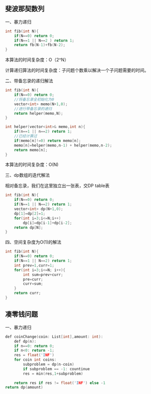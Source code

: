 ## 斐波那契数列

一、暴力递归

```c
int fib(int N){
	if(N==0) return 0;
    if(N==1 || N==2 ) return 1;
    return fb(N-1)+fb(N-2);
}
```

本算法的时间复杂度：O（2^N）

计算递归算法的时间复杂度：子问题个数乘以解决一个子问题需要的时间。

二、带备忘录的递归解法

```c
int fib(int N){
	if(N==0) return 0;
    //将备忘录全初始化为0
	vector<int> memo(N+1,0);
    //进行带备忘录的递归
	return helper(memo,N);
}

int helper(vector<int>& memo,int n){
	if(n==1 || n==2) return 1;
    //已经计算过
	if(memo[n]!=0) return memo[n];
	memo[n]=helper(memo,n-1) + helper(memo,n-2);
	return memo[n];
}
```

本算法的时间复杂度：O(N)

三、dp数组的迭代解法

相对备忘录，我们在这里独立出一张表，交DP table表

```c
int fib(int N){
	if(N==0) return 0;
	if(N==1 || N==2) return 1;
	vector<int> dp(N+1,0);
	dp[1]=dp[2]=1;
	for(int i=3;i<=N;i++)
		dp[i]=dp[i-1]+dp[i-2];
	return dp[N];
}
```

四、空间复杂度为O(1)的解法

```c
int fib(int N){
	if(N==0) return 0;
	if(N==1 || N==2) return 1;
	int prev=1,curr=1;
	for(int i=3;i<=N; i++){
		int sum=prev+curr;
		pre=curr;
		curr=sum;
	}
	return curr;
}
```

## 凑零钱问题

一、暴力递归

```C
def coinChange(coin: List[int],amount: int):
	def dp(n):
	if n==0: return 0;
	if n<0: return -1;
	res = float('INF')
	for coin int coins:
		subproblem = dp(n-coin)
		if subproblem == -1: countinue
		res = min(res,1+subproblem)
		
	return res if res != float('INF') else -1
return dp(amount)
```

